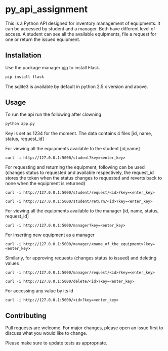 # py_api_assignment

This is a Python API designed for inventory management of equipments. It can be accessed by student and a manager. Both have different level of access. A student can see all the available equipments, file a request for one or return the issued equipment.

## Installation

Use the package manager [pip](https://pypi.org/project/Flask/) to install Flask.

```bash
pip install flask
```
The sqlite3 is available by default in python 2.5.x version and above.

## Usage
To run the api run the following after clowning

```python
python app.py
```


Key is set as 1234 for the moment. The data contains 4 files [id, name, status, request_id]

For viewing all the equipments available to the student [id,name]
```curl
curl -i http://127.0.0.1:5000/student?key=<enter_key>
```
For requesting and returning the equipment, following can be used (changes status to requested and available respectively, the request_id stores the token when the status changes to requested and reverts back to none when the equipment is returned)
```curl
curl -i http://127.0.0.1:5000/student/request/<id>?key=<enter_key>

curl -i http://127.0.0.1:5000/student/return/<id>?key=<enter_key>
```

For viewing all the equipments available to the manager [id, name, status, request_id]
```curl
curl -i http://127.0.0.1:5000/manager?key=<enter_key>
```

For inserting new equipment as a manager

```curl
curl -i http://127.0.0.1:5000/manager/<name_of_the_equipment>?key=<enter_key>
```

Similarly, for approving requests (changes status to issued) and deleting values
```curl
curl -i http://127.0.0.1:5000/manager/request/<id>?key=<enter_key>

curl -i http://127.0.0.1:5000/delete/<id>?key=<enter_key>
```

For accessing any value by its id
```curl
curl -i http://127.0.0.1:5000/<id>?key=<enter_key>
```




## Contributing
Pull requests are welcome. For major changes, please open an issue first to discuss what you would like to change.

Please make sure to update tests as appropriate.